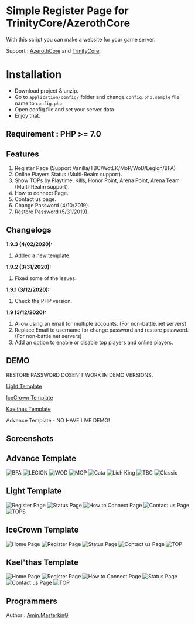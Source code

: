 # Simple Register Page for TrinityCore/AzerothCore

With this script you can make a website for your game server.

Support : [AzerothCore](http://azerothcore.org) and [TrinityCore](http://TrinityCore.org).

# Installation

 - Download project & unzip.
 - Go to `application/config/` folder and change `config.php.sample` file name to `config.php`
 - Open config file and set your server data.
 - Enjoy that.

## Requirement : PHP >= 7.0

## Features

 1. Register Page (Support Vanilla/TBC/WotLK/MoP/WoD/Legion/BFA)
 2. Online Players Status (Multi-Realm support).
 3. Show TOPs by Playtime, Kills, Honor Point, Arena Point, Arena Team (Multi-Realm support).
 4. How to connect Page.
 5. Contact us page.
 6. Change Password (4/10/2019).
 7. Restore Password (5/31/2019).

## Changelogs

 **1.9.3 (4/02/2020):**
 1. Added a new template.

 **1.9.2 (3/31/2020):**
 1. Fixed some of the issues.

 **1.9.1 (3/12/2020):**
 1. Check the PHP version.
 
 **1.9 (3/12/2020):**
 1. Allow using an email for multiple accounts. (For non-battle.net servers)
 2. Replace Email to username for change password and restore password. (For non-battle.net servers)
 3. Add an option to enable or disable top players and online players.
 
## DEMO

RESTORE PASSWORD DOSEN'T WORK IN DEMO VERSIONS.

[Light Template](http://wowsimpleregistration.gigfa.com/light/)

[IceCrown Template](http://wowsimpleregistration.gigfa.com/icecrown/)

[Kaelthas Template](http://wowsimpleregistration.gigfa.com/kaelthas/)

Advance Template - NO HAVE LIVE DEMO!

## Screenshots

## Advance Template

![BFA](https://raw.githubusercontent.com/masterking32/WoWSimpleRegistration/master/screenshots/a-bfa-min.jpg)
![LEGION](https://raw.githubusercontent.com/masterking32/WoWSimpleRegistration/master/screenshots/a-legion-min.jpg)
![WOD](https://raw.githubusercontent.com/masterking32/WoWSimpleRegistration/master/screenshots/a-wod-min.jpg)
![MOP](https://raw.githubusercontent.com/masterking32/WoWSimpleRegistration/master/screenshots/a-mop-min.jpg)
![Cata](https://raw.githubusercontent.com/masterking32/WoWSimpleRegistration/master/screenshots/a-cata-min.jpg)
![Lich King](https://raw.githubusercontent.com/masterking32/WoWSimpleRegistration/master/screenshots/a-lichking-min.jpg)
![TBC](https://raw.githubusercontent.com/masterking32/WoWSimpleRegistration/master/screenshots/a-tbc-min.jpg)
![Classic](https://raw.githubusercontent.com/masterking32/WoWSimpleRegistration/master/screenshots/a-vanilla-min.jpg)

## Light Template

![Register Page](https://raw.githubusercontent.com/masterking32/WoWSimpleRegistration/master/screenshots/1.jpg)
![Status Page](https://raw.githubusercontent.com/masterking32/WoWSimpleRegistration/master/screenshots/2.jpg)
![How to Connect Page](https://raw.githubusercontent.com/masterking32/WoWSimpleRegistration/master/screenshots/3.jpg)
![Contact us Page](https://raw.githubusercontent.com/masterking32/WoWSimpleRegistration/master/screenshots/4.jpg)
![TOPS](https://raw.githubusercontent.com/masterking32/WoWSimpleRegistration/master/screenshots/5.jpg)

## IceCrown Template

![Home Page](https://raw.githubusercontent.com/masterking32/WoWSimpleRegistration/master/screenshots/i1.jpg)
![Register Page](https://raw.githubusercontent.com/masterking32/WoWSimpleRegistration/master/screenshots/i2.jpg)
![Status Page](https://raw.githubusercontent.com/masterking32/WoWSimpleRegistration/master/screenshots/i3.jpg)
![Contact us Page](https://raw.githubusercontent.com/masterking32/WoWSimpleRegistration/master/screenshots/i4.jpg)
![TOP](https://raw.githubusercontent.com/masterking32/WoWSimpleRegistration/master/screenshots/i5.jpg)

## Kael'thas Template

![Home Page](https://raw.githubusercontent.com/masterking32/WoWSimpleRegistration/master/screenshots/k1.jpg)
![Register Page](https://raw.githubusercontent.com/masterking32/WoWSimpleRegistration/master/screenshots/k2.jpg)
![How to Connect Page](https://raw.githubusercontent.com/masterking32/WoWSimpleRegistration/master/screenshots/k3.jpg)
![Status Page](https://raw.githubusercontent.com/masterking32/WoWSimpleRegistration/master/screenshots/k4.jpg)
![Contact us Page](https://raw.githubusercontent.com/masterking32/WoWSimpleRegistration/master/screenshots/k5.jpg)
![TOP](https://raw.githubusercontent.com/masterking32/WoWSimpleRegistration/master/screenshots/k6.jpg)

## Programmers

Author : [Amin.MasterkinG](https://masterking32.com)


